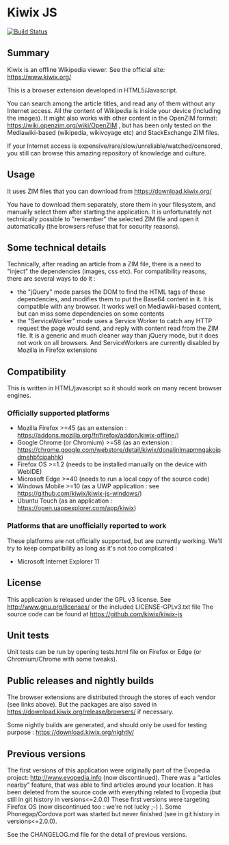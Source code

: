 # Kiwix JS
[![Build Status](https://travis-ci.org/kiwix/kiwix-js.svg?branch=master)](https://travis-ci.org/kiwix/kiwix-js)

## Summary
Kiwix is an offline Wikipedia viewer. See the official site: https://www.kiwix.org/

This is a browser extension developed in HTML5/Javascript.

You can search among the article titles, and read any of them without any Internet access.
All the content of Wikipedia is inside your device (including the images).
It might also works with other content in the OpenZIM format: https://wiki.openzim.org/wiki/OpenZIM , but has been only tested on the Mediawiki-based (wikipedia, wikivoyage etc) and StackExchange ZIM files.

If your Internet access is expensive/rare/slow/unreliable/watched/censored, you still can browse this amazing repository of knowledge and culture.

## Usage
It uses ZIM files that you can download from https://download.kiwix.org/

You have to download them separately, store them in your filesystem, and manually select them after starting the application.
It is unfortunately not technically possible to "remember" the selected ZIM file and open it automatically (the browsers refuse that for security reasons).

## Some technical details
Technically, after reading an article from a ZIM file, there is a need to "inject" the dependencies (images, css etc). For compatibility reasons, there are several ways to do it :
- the "jQuery" mode parses the DOM to find the HTML tags of these dependencies, and modifies them to put the Base64 content in it. It is compatible with any browser. It works well on Mediawiki-based content, but can miss some dependencies on some contents
- the "ServiceWorker" mode uses a Service Worker to catch any HTTP request the page would send, and reply with content read from the ZIM file. It is a generic and much cleaner way than jQuery mode, but it does not work on all browsers. And ServiceWorkers are currently disabled by Mozilla in Firefox extensions

## Compatibility
This is written in HTML/javascript so it should work on many recent browser engines.

### Officially supported platforms
- Mozilla Firefox >=45 (as an extension : https://addons.mozilla.org/fr/firefox/addon/kiwix-offline/)
- Google Chrome (or Chromium) >=58 (as an extension : https://chrome.google.com/webstore/detail/kiwix/donaljnlmapmngakoipdmehbfcioahhk)
- Firefox OS >=1.2 (needs to be installed manually on the device with WebIDE)
- Microsoft Edge >=40 (needs to run a local copy of the source code)
- Windows Mobile >=10 (as a UWP application : see https://github.com/kiwix/kiwix-js-windows/)
- Ubuntu Touch (as an application : https://open.uappexplorer.com/app/kiwix)

### Platforms that are unofficially reported to work
These platforms are not officially supported, but are currently working. We'll try to keep compatibility as long as it's not too complicated :

- Microsoft Internet Explorer 11

## License
This application is released under the GPL v3 license. See http://www.gnu.org/licenses/ or the included LICENSE-GPLv3.txt file
The source code can be found at https://github.com/kiwix/kiwix-js

## Unit tests
Unit tests can be run by opening tests.html file on Firefox or Edge (or Chromium/Chrome with some tweaks).

## Public releases and nightly builds
The browser extensions are distributed through the stores of each vendor (see links above). But the packages are also saved in https://download.kiwix.org/release/browsers/ if necessary.

Some nightly builds are generated, and should only be used for testing purpose : https://download.kiwix.org/nightly/


## Previous versions
The first versions of this application were originally part of the Evopedia project: http://www.evopedia.info (now discontinued). There was a "articles nearby" feature, that was able to find articles around your location. It has been deleted from the source code with everything related to Evopedia (but still in git history in versions<=2.0.0)
These first versions were targeting Firefox OS (now discontinued too : we're not lucky ;-) ).
Some Phonegap/Cordova port was started but never finished (see in git history in versions<=2.0.0).

See the CHANGELOG.md file for the detail of previous versions.
